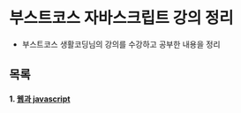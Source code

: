 # 부스트코스 자바스크립트 강의 정리
- 부스트코스 생활코딩님의 강의를 수강하고 공부한 내용을 정리

## 목록
#### 1. [웹과 javascript](./웹과javascript.md)
  

